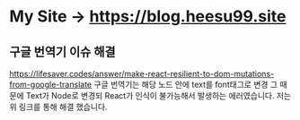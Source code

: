 # My Site -> https://blog.heesu99.site


## 구글 번역기 이슈 해결 
https://lifesaver.codes/answer/make-react-resilient-to-dom-mutations-from-google-translate
구글 번역기는 해당 노드 안에 text를 font태그로 변경
그 때문에 Text가 Node로 변경되 React가 인식이 불가능해서 발생하는 에러였습니다.
저는 위 링크를 통해 해결 했습니다.
